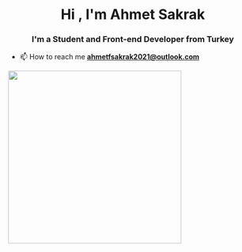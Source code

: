 <h1 align="center">Hi , I'm Ahmet Sakrak</h1>
<h3 align="center">I'm a Student and Front-end Developer from Turkey</h3>

- 📫 How to reach me **ahmetfsakrak2021@outlook.com**
<style>
      .img-container {
        text-align: center;
      }
    </style>
<img src="https://user-images.githubusercontent.com/66999194/120012739-918a2600-bfe8-11eb-8124-f45fb5ebde27.png" width="350">




